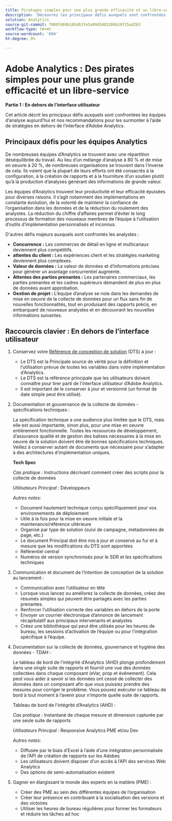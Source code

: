 ```yaml
---
title: Piratages simples pour une plus grande efficacité et un libre-service - 1ère partie
description: 'Découvrez les principaux défis auxquels sont confrontées les équipes d’analyse et nos recommandations pour les surmonter à l’aide de stratégies en dehors de l’interface utilisateur d’Adobe Analytics. '
solution: Analytics
source-git-commit: 70097d69b165d63fe5a99d5083208b19725ad263
workflow-type: tm+mt
source-wordcount: '694'
ht-degree: 0%

---
```


# Adobe Analytics : Des pirates simples pour une plus grande efficacité et un libre-service

**Partie 1 : En dehors de l’interface utilisateur**

Cet article décrit les principaux défis auxquels sont confrontées les équipes d’analyse aujourd’hui et nos recommandations pour les surmonter à l’aide de stratégies en dehors de l’interface d’Adobe Analytics.

## Principaux défis pour les équipes Analytics

De nombreuses équipes d’Analytics se trouvent avec une répartition déséquilibrée du travail. Au lieu d’un mélange d’analyse à 80 % et de mise en oeuvre à 20 %, de nombreuses organisations se trouvent dans l’inverse de cela. Ils voient que la plupart de leurs efforts ont été consacrés à la configuration, à la création de rapports et à la fourniture d’un soutien plutôt qu’à la production d’analyses générant des informations de grande valeur.

Les équipes d’Analytics trouvent leur productivité et leur efficacité épuisées pour diverses raisons. Il s’agit notamment des implémentations en constante évolution, de la volonté de maintenir la confiance de l’organisation dans les données et de la réduction du roulement des analystes. La réduction du chiffre d’affaires permet d’éviter le long processus de formation des nouveaux membres de l’équipe à l’utilisation d’outils d’implémentation personnalisés et inconnus.

D&#39;autres défis majeurs auxquels sont confrontés les analystes :

* **Concurrence :** Les commerces de détail en ligne et multicanaux deviennent plus compétitifs.
* **attentes du client :** Les expériences client et les stratégies marketing deviennent plus complexes.
* **Valeur de données :** La valeur de données et d’informations précises pour générer un avantage concurrentiel augmente.
* **Attentes des parties prenantes :** Les partenaires commerciaux, les parties prenantes et les cadres supérieurs demandent de plus en plus de données avant approbation.
* **Gestion de projet :** L’équipe d’analyse se noie dans les demandes de mise en oeuvre de la collecte de données pour un flux sans fin de nouvelles fonctionnalités, tout en produisant des rapports précis, en embarquant de nouveaux analystes et en découvrant les nouvelles informations suivantes.

## Raccourcis clavier : En dehors de l’interface utilisateur

1. Conservez votre [Référence de conception de solution](/help/implementation/implementation-basics/creating-and-maintaining-an-sdr.md) (DTS) à jour :

   * Le DTS est la Principale source de vérité pour la définition et l’utilisation prévue de toutes les variables dans votre implémentation d’Analytics.
   * Le DTS est la référence principale que les utilisateurs doivent connaître pour tirer parti de l’interface utilisateur d’Adobe Analytics.
   * Il est important de le conserver à jour et versionné (un format de date simple peut être utilisé).

1. Documentation et gouvernance de la collecte de données - spécifications techniques :

   La spécification technique a une audience plus limitée que le DTS, mais elle est aussi importante, sinon plus, pour une mise en oeuvre entièrement fonctionnelle. Toutes les ressources de développement, d’assurance qualité et de gestion des balises nécessaires à la mise en oeuvre de la solution doivent être de bonnes spécifications techniques. Veillez à conserver autant de documents que nécessaire pour s’adapter à des architectures d’implémentation uniques.

   **Tech Spec**

   _Cas pratique :_ Instructions décrivant comment créer des scripts pour la collecte de données

   _Utilisateurs Principal :_ Développeurs

   _Autres notes:_

   * Document hautement technique conçu spécifiquement pour vos environnements de déploiement
   * Utile à la fois pour la mise en oeuvre initiale et la maintenance/référence ultérieure
   * Organisé par type de solution (suivi de campagne, métadonnées de page, etc.)
   * Le document Principal doit être mis à jour et conservé au fur et à mesure que les modifications du DTS sont apportées
   * Référentiel central
   * Numéros de version synchronisés pour le SDR et les spécifications techniques

1. Communication et document de l’intention de conception de la solution au lancement :

   * Communication avec l’utilisateur en tête
   * Lorsque vous lancez ou améliorez la collecte de données, créez des résumés simples qui peuvent être partagés avec les parties prenantes.
   * Renforcer l’utilisation correcte des variables en dehors de la porte
   * Envoyer un courrier électronique d’annonce de lancement récapitulatif aux principaux intervenants et analystes
   * Créez une bibliothèque qui peut être utilisée pour les heures de bureau, les sessions d’activation de l’équipe ou pour l’intégration spécifique à l’équipe.

1. Documentation sur la collecte de données, gouvernance et hygiène des données - TDAH :

   Le tableau de bord de l’intégrité d’Analytics (AHD) plonge profondément dans une _single_ suite de rapports et fournit une vue des données collectées dans chaque composant (eVar, prop et événement). Cela peut vous aider à savoir si les données ont cessé de collecter des données dans un composant afin que vous puissiez prendre des mesures pour corriger le problème. Vous pouvez exécuter ce tableau de bord à tout moment à l’avenir pour n’importe quelle suite de rapports.

   Tableau de bord de l’intégrité d’Analytics (AHD) :

   _Cas pratique :_ Instantané de chaque mesure et dimension capturée par une seule suite de rapports

   _Utilisateurs Principal :_ Responsive Analytics PME et/ou Dev

   _Autres notes:_
   * Diffusée par le biais d’Excel à l’aide d’une intégration personnalisée de l’API de création de rapports sur les Adobes
   * Les utilisateurs doivent disposer d’un accès à l’API des services Web Analytics
   * Des options de semi-automatisation existent

1. Gagner en élargissant le monde des experts en la matière (PME) :

   * Créer des PME au sein des différentes équipes de l’organisation
   * Créer leur présence en contribuant à la socialisation des versions et des victoires
   * Utiliser les heures de bureau régulières pour former les formateurs et réduire les tâches ad hoc
